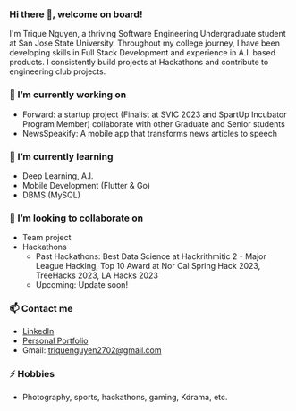 ### Hi there 👋, welcome on board!
I'm Trique Nguyen, a thriving Software Engineering Undergraduate student at San Jose State University. Throughout my college journey, I have been developing skills in Full Stack Development and experience in A.I. based products. I consistently build projects at Hackathons and contribute to engineering club projects.
### 🔭 I’m currently working on 
- Forward: a startup project (Finalist at SVIC 2023 and SpartUp Incubator Program Member) collaborate with other Graduate and Senior students 
- NewsSpeakify: A mobile app that transforms news articles to speech
### 🌱 I’m currently learning 
- Deep Learning, A.I.
- Mobile Development (Flutter & Go)
- DBMS (MySQL)
### 👯 I’m looking to collaborate on 
- Team project
- Hackathons 
  - Past Hackathons: Best Data Science at Hackrithmitic 2 - Major League Hacking, Top 10 Award at Nor Cal Spring Hack 2023, TreeHacks 2023, LA Hacks 2023 
  - Upcoming: Update soon!
### 📫 Contact me
- [LinkedIn](https://www.linkedin.com/in/trique-nguyen/)
- [Personal Portfolio](https://www.triquenguyen.tech/)
- Gmail: [triquenguyen2702@gmail.com](triquenguyen2702@gmail.com)
### ⚡ Hobbies
- Photography, sports, hackathons, gaming, Kdrama, etc.
